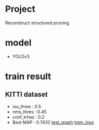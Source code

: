 # Project
Reconstruct structured pruning

# model
* YOLOv3

# train result
## KITTI dataset
* iou_thres : 0.5
* nms_thres : 0.45
* conf_trhes : 0.2
* Best MAP : 0.7432
[test_graph](/KITTI/train_result/original_1/graph/yolov3_test_MAP_graph_fold1.png)
[train_loss](/KITTI/train_result/original_1/graph/yolov3_train_loss_graph_fold1.png)
